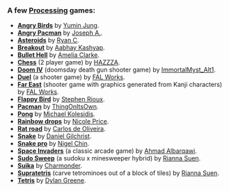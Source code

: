 ### A few [Processing](https://processing.org) games:

- [**Angry Birds**](https://github.com/yumin-jung/angry-birds) by [Yumin Jung](https://yumin.vercel.app).
- [**Angry Pacman**](https://codepen.io/matedemorphy/pen/bREMZJ) by [Joseph A.](https://github.com/matedemorphy).
- [**Asteroids**](https://codepen.io/tehryanx/pen/dOepMX) by [Ryan C](https://codepen.io/tehryanx).
- [**Breakout**](https://editor.p5js.org/aabhay.kashyap/sketches/TpkMpovUj) by [Aabhay Kashyap](https://editor.p5js.org/aabhay.kashyap/sketches).
- [**Bullet Hell**](https://github.com/rsaihe/bullethell) by [Amelia Clarke](https://rsaihe.dev).
- [**Chess**](https://openprocessing.org/sketch/1779274) (2 player game) by [HAZZZA](https://openprocessing.org/user/224122).
- [**Doom IV**](https://openprocessing.org/sketch/2116230) (doomsday death gun shooter game) by [ImmortalMyst_Alt1](https://openprocessing.org/user/366484).
- [**Duel**](https://openprocessing.org/sketch/453716) (a shooter game) by [FAL Works](https://openprocessing.org/user/67512).
- [**Far East**](https://openprocessing.org/sketch/769137) (shooter game with graphics generated from Kanji characters) by [FAL Works](https://openprocessing.org/user/67512).
- [**Flappy Bird**](https://openprocessing.org/sketch/729522) by [Stephen Rioux](https://openprocessing.org/user/63826).
- [**Pacman**](https://openprocessing.org/sketch/663582) by [ThingOnItsOwn](https://openprocessing.org/user/137792).
- [**Pong**](https://github.com/michaelkolesidis/pong-processing) by [Michael Kolesidis](https://github.com/michaelkolesidis).
- [**Rainbow drops**](https://github.com/nicoleoprice/rainbow-drops-game) by [Nicole Price](https://github.com/nicoleoprice).
- [**Rat road**](https://openprocessing.org/sketch/386078) by [Carlos de Oliveira](https://openprocessing.org/user/65884).
- [**Snake**](https://danielgilchrist.github.io/p5.js-snake) by [Daniel Gilchrist](https://github.com/DanielGilchrist).
- [**Snake pro**](https://github.com/Immodal/snake) by [Nigel Chin](https://github.com/Immodal).
- [**Space Invaders**](https://ahmadai.com/games/space) (a classic arcade game) by [Ahmad Albarqawi](https://github.com/Barqawiz).
- [**Sudo Sweep**](https://gamesforcrows.itch.io/sudo-sweep) (a sudoku x minesweeper hybrid) by [Rianna Suen](https://vividfax.itch.io).
- [**Suika**](https://openprocessing.org/sketch/2084936) by [Charmonder](https://openprocessing.org/user/244319).
- [**Supratetris**](https://vividfax.itch.io/fudge) (carve tetrominoes out of a block of tiles) by [Rianna Suen](https://vividfax.itch.io).
- [**Tetris**](https://codepen.io/dylangggg/pen/pQJzpz) by [Dylan Greene](https://codepen.io/dylangggg).
